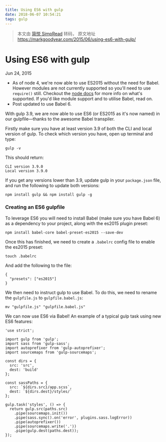 ```yaml
---
title: Using ES6 with gulp
date: 2018-06-07 10:54:21
tags: gulp
---
```


> 本文由 [简悦 SimpRead](http://ksria.com/simpread/) 转码， 原文地址 https://markgoodyear.com/2015/06/using-es6-with-gulp/

# Using ES6 with gulp

Jun 24, 2015

*   As of node 4, we're now able to use ES2015 without the need for Babel. However modules are not currently supported so you'll need to use `require()` still. Checkout the [node docs](https://nodejs.org/en/docs/es6/) for more info on what's supported. If you'd like module support and to utilise Babel, read on.
*   Post updated to use Babel 6.

With gulp 3.9, we are now able to use ES6 (or ES2015 as it's now named) in our gulpfile—thanks to the awesome Babel transpiler.
<!-- more -->

Firstly make sure you have at least version 3.9 of both the CLI and local version of gulp. To check which version you have, open up terminal and type:

```
gulp -v
```

This should return:

```
CLI version 3.9.0
Local version 3.9.0
```

If you get any versions lower than 3.9, update gulp in your `package.json` file, and run the following to update both versions:

```
npm install gulp && npm install gulp -g
```

### Creating an ES6 gulpfile

To leverage ES6 you will need to install Babel (make sure you have Babel 6) as a dependency to your project, along with the es2015 plugin preset:

```
npm install babel-core babel-preset-es2015 --save-dev
```

Once this has finished, we need to create a `.babelrc` config file to enable the es2015 preset:

```
touch .babelrc
```

And add the following to the file:

```
{
  "presets": ["es2015"]
}
```

We then need to instruct gulp to use Babel. To do this, we need to rename the `gulpfile.js` to `gulpfile.babel.js`:

```
mv "gulpfile.js" "gulpfile.babel.js"
```

We can now use ES6 via Babel! An example of a typical gulp task using new ES6 features:

```
'use strict';

import gulp from 'gulp';
import sass from 'gulp-sass';
import autoprefixer from 'gulp-autoprefixer';
import sourcemaps from 'gulp-sourcemaps';

const dirs = {
  src: 'src',
  dest: 'build'
};

const sassPaths = {
  src: `${dirs.src}/app.scss`,
  dest: `${dirs.dest}/styles/`
};

gulp.task('styles', () => {
  return gulp.src(paths.src)
    .pipe(sourcemaps.init())
    .pipe(sass.sync().on('error', plugins.sass.logError))
    .pipe(autoprefixer())
    .pipe(sourcemaps.write('.'))
    .pipe(gulp.dest(paths.dest));
});
```
